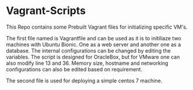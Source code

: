 # Vagrant-Scripts

This Repo contains some Prebuilt Vagrant files for initializing specific VM's.

The first file named is Vagrantfile and can be used as it is to initiliaze two machines with Ubuntu Bionic. One as a web server and another one as a database. The internal configurations can be changed by editing the variables. The script is designed for OracleBox, but for VMware one can also modify line 13 and 36. Memory size, hostname and networking configurations can also be edited based on requirement.

The second file is used for deploying a simple centos 7 machine.
